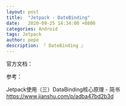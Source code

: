 ```yaml
---
layout: post
title:  "Jetpack - DateBinding"
date:   2020-09-25 14:34:00 +0800
categories: Android
tags: Jetpack
author: pepe
description: 『 DateBinding 』
---
```


官方文档：





参考：

Jetpack使用（三）DataBinding核心原理 - 简书
https://www.jianshu.com/p/adba47bd2b3d